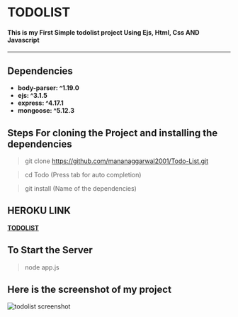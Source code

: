 # TODOLIST 

#### This is my First Simple todolist project Using Ejs, Html, Css AND Javascript
<hr>

## Dependencies
-  **body-parser: ^1.19.0**
-  **ejs: ^3.1.5**
-  **express: ^4.17.1**
-  **mongoose: ^5.12.3**

## Steps For cloning the Project and installing the dependencies

> git clone https://github.com/mananaggarwal2001/Todo-List.git

> cd Todo (Press tab for auto completion)

> git install (Name of the dependencies)

## HEROKU LINK
**[TODOLIST](https://mananlist.herokuapp.com/)**


## To Start the Server
> node app.js
## Here is the screenshot of my project
![todolist screenshot](https://user-images.githubusercontent.com/75381077/111513993-544b2180-8777-11eb-9811-f77a3723caf9.PNG)


